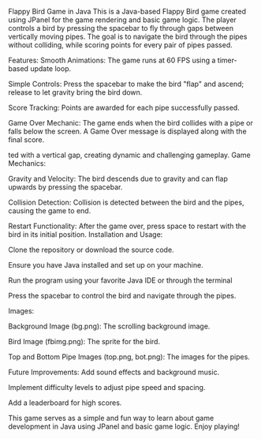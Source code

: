 Flappy Bird Game in Java
This is a Java-based Flappy Bird game created using JPanel for the game rendering and basic game logic.
The player controls a bird by pressing the spacebar to fly through gaps between vertically moving pipes.
The goal is to navigate the bird through the pipes without colliding, while scoring points for every pair of pipes passed.

Features:
Smooth Animations: The game runs at 60 FPS using a timer-based update loop.

Simple Controls: Press the spacebar to make the bird "flap" and ascend; release to let gravity bring the bird down.

Score Tracking: Points are awarded for each pipe successfully passed.

Game Over Mechanic: The game ends when the bird collides with a pipe or falls below the screen. A Game Over message is displayed along with the final score.

ted with a vertical gap, creating dynamic and challenging gameplay.
Game Mechanics:

Gravity and Velocity: The bird descends due to gravity and can flap upwards by pressing the spacebar.

Collision Detection: Collision is detected between the bird and the pipes, causing the game to end.

Restart Functionality: After the game over, press space to restart with the bird in its initial position.
Installation and Usage:

Clone the repository or download the source code.

Ensure you have Java installed and set up on your machine.

Run the program using your favorite Java IDE or through the terminal

Press the spacebar to control the bird and navigate through the pipes.

Images:

Background Image (bg.png): The scrolling background image.

Bird Image (fbimg.png): The sprite for the bird.

Top and Bottom Pipe Images (top.png, bot.png): The images for the pipes.

Future Improvements:
Add sound effects and background music.

Implement difficulty levels to adjust pipe speed and spacing.

Add a leaderboard for high scores.

This game serves as a simple and fun way to learn about game development in Java using JPanel and basic game logic. Enjoy playing!
